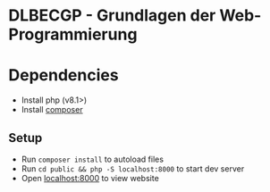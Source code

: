 # DLBECGP - Grundlagen der Web-Programmierung

# Dependencies

* Install php (v8.1>)
* Install [composer](https://getcomposer.org/)

## Setup

* Run `composer install` to autoload files
* Run `cd public && php -S localhost:8000` to start dev server
* Open [localhost:8000](http://localhost:8000/) to view website

